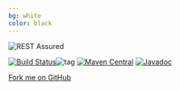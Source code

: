 ```yaml
---
bg: white
color: black
---
```


<img alt="REST Assured" src="https://github.com/rest-assured/rest-assured/raw/master/rest-assured-logo-green.png" />

[![Build Status](https://travis-ci.org/jayway/rest-assured.svg)](https://travis-ci.org/jayway/rest-assured)![tag](http://img.shields.io/github/tag/jayway/rest-assured.svg)
[![Maven Central](https://maven-badges.herokuapp.com/maven-central/com.jayway.restassured/rest-assured/badge.svg)](https://maven-badges.herokuapp.com/maven-central/com.jayway.restassured/rest-assured)
[![Javadoc](https://javadoc-emblem.rhcloud.com/doc/com.jayway.restassured/rest-assured/badge.svg)](http://www.javadoc.io/doc/com.jayway.restassured/rest-assured)


<span id="forkongithub">
  <a href="{{ site.source_link }}" class="bg-green">
      Fork me on GitHub
  </a>
</span>

